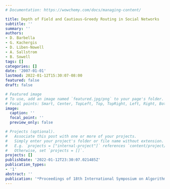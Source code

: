 ```yaml
---
# Documentation: https://wowchemy.com/docs/managing-content/

title: Depth of Field and Cautious-Greedy Routing in Social Networks
subtitle: ''
summary: ''
authors:
- D. Barbella
- G. Kachergis
- D. Liben-Nowell
- A. Sallstrom
- B. Sowell
tags: []
categories: []
date: '2007-01-01'
lastmod: 2022-01-12T15:30:07-08:00
featured: false
draft: false

# Featured image
# To use, add an image named `featured.jpg/png` to your page's folder.
# Focal points: Smart, Center, TopLeft, Top, TopRight, Left, Right, BottomLeft, Bottom, BottomRight.
image:
  caption: ''
  focal_point: ''
  preview_only: false

# Projects (optional).
#   Associate this post with one or more of your projects.
#   Simply enter your project's folder or file name without extension.
#   E.g. `projects = ["internal-project"]` references `content/project/deep-learning/index.md`.
#   Otherwise, set `projects = []`.
projects: []
publishDate: '2022-01-12T23:30:07.021485Z'
publication_types:
- '1'
abstract: ''
publication: '*Proceedings of 18th International Symposium on Algorithms and Computation*'
---
```

